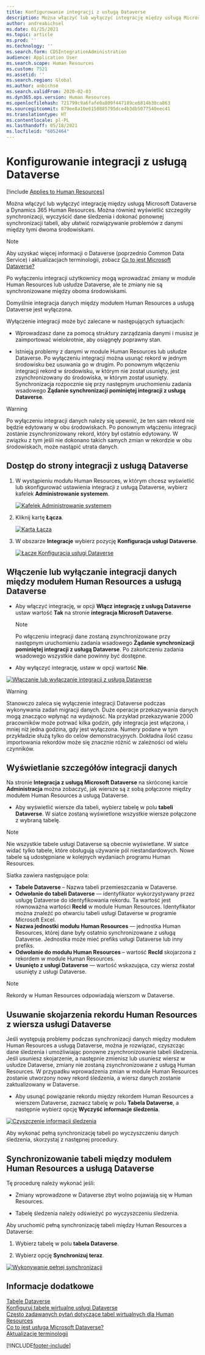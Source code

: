 ```yaml
---
title: Konfigurowanie integracji z usługą Dataverse
description: Można włączyć lub wyłączyć integrację między usługą Microsoft Dataverse a Dynamics 365 Human Resources. Można również wyświetlić szczegóły synchronizacji, wyczyścić dane śledzenia i dokonać ponownej synchronizacji tabeli, aby ułatwić rozwiązywanie problemów z danymi między tymi dwoma środowiskami.
author: andreabichsel
ms.date: 01/25/2021
ms.topic: article
ms.prod: ''
ms.technology: ''
ms.search.form: CDSIntegrationAdministration
audience: Application User
ms.search.scope: Human Resources
ms.custom: 7521
ms.assetid: ''
ms.search.region: Global
ms.author: anbichse
ms.search.validFrom: 2020-02-03
ms.dyn365.ops.version: Human Resources
ms.openlocfilehash: 721799c9a6fafe0a809f447189ce6814b30ca863
ms.sourcegitcommit: 879ee8a10e6158885795dce4b3db5077540eec41
ms.translationtype: HT
ms.contentlocale: pl-PL
ms.lasthandoff: 05/18/2021
ms.locfileid: "6052464"
---
```

# <a name="configure-dataverse-integration"></a>Konfigurowanie integracji z usługą Dataverse

[!include [Applies to Human Resources](../includes/applies-to-hr.md)]

Można włączyć lub wyłączyć integrację między usługą Microsoft Dataverse a Dynamics 365 Human Resources. Można również wyświetlić szczegóły synchronizacji, wyczyścić dane śledzenia i dokonać ponownej synchronizacji tabeli, aby ułatwić rozwiązywanie problemów z danymi między tymi dwoma środowiskami.

> [!NOTE]
> Aby uzyskać więcej informacji o Dataverse (poprzednio Common Data Service) i aktualizacjach terminologii, zobacz [Co to jest Microsoft Dataverse?](/powerapps/maker/data-platform/data-platform-intro)

Po wyłączeniu integracji użytkownicy mogą wprowadzać zmiany w module Human Resources lub usłudze Dataverse, ale te zmiany nie są synchronizowane między oboma środowiskami.

Domyślnie integracja danych między modułem Human Resources a usługą Dataverse jest wyłączona.

Wyłączenie integracji może być zalecane w następujących sytuacjach:

- Wprowadzasz dane za pomocą struktury zarządzania danymi i musisz je zaimportować wielokrotnie, aby osiągnęły poprawny stan.

- Istnieją problemy z danymi w module Human Resources lub usłudze Dataverse. Po wyłączeniu integracji można usunąć rekord w jednym środowisku bez usuwania go w drugim. Po ponownym włączeniu integracji rekord w środowisku, w którym nie został usunięty, jest zsynchronizowany do środowiska, w którym został usunięty. Synchronizacja rozpocznie się przy następnym uruchomieniu zadania wsadowego **Żądanie synchronizacji pominiętej integracji z usługą Dataverse**.

> [!WARNING]
> Po wyłączeniu integracji danych należy się upewnić, że ten sam rekord nie będzie edytowany w obu środowiskach. Po ponownym włączeniu integracji zostanie zsynchronizowany rekord, który był ostatnio edytowany. W związku z tym jeśli nie dokonano takich samych zmian w rekordzie w obu środowiskach, może nastąpić utrata danych.

## <a name="access-the-dataverse-integration-page"></a>Dostęp do strony integracji z usługą Dataverse

1. W wystąpieniu modułu Human Resources, w którym chcesz wyświetlić lub skonfigurować ustawienia integracji z usługą Dataverse, wybierz kafelek **Administrowanie systemem**.

    [![Kafelek Administrowanie systemem](./media/hr-select-system-administration.png)](./media/hr-select-system-administration.png)

2. Kliknij kartę **Łącza**.

    [![Karta Łącza](./media/hr-system-administration-links.png)](./media/hr-system-administration-links.png)

3. W obszarze **Integracje** wybierz pozycję **Konfiguracja usługi Dataverse**.

    [![Łącze Konfiguracja usługi Dataverse](./media/hr-admin-integration-dataverse-select.png)](./media/hr-admin-integration-dataverse-select.png)

## <a name="turn-data-integration-between-human-resources-and-dataverse-on-or-off"></a>Włączenie lub wyłączanie integracji danych między modułem Human Resources a usługą Dataverse

- Aby włączyć integrację, w opcji **Włącz integrację z usługą Dataverse** ustaw wartość **Tak** na stronie **integracja Microsoft Dataverse**.

    > [!NOTE]
    > Po włączeniu integracji dane zostaną zsynchronizowane przy następnym uruchomieniu zadania wsadowego **Żądanie synchronizacji pominiętej integracji z usługą Dataverse**. Po zakończeniu zadania wsadowego wszystkie dane powinny być dostępne.

- Aby wyłączyć integrację, ustaw w opcji wartość **Nie**.

[![Włączanie lub wyłączanie integracji z usługą Dataverse](./media/hr-admin-integration-dataverse-enable-disable.png)](./media/hr-admin-integration-dataverse-enable-disable.png)

> [!WARNING]
> Stanowczo zaleca się wyłączenie integracji Dataverse podczas wykonywania zadań migracji danych. Duże operacje przekazywania danych mogą znacząco wpłynąć na wydajność. Na przykład przekazywanie 2000 pracowników może potrwać kilka godzin, gdy integracja jest włączona, i mniej niż jedna godzina, gdy jest wyłączona. Numery podane w tym przykładzie służą tylko do celów demonstracyjnych. Dokładna ilość czasu importowania rekordów może się znacznie różnić w zależności od wielu czynników.

## <a name="view-data-integration-details"></a>Wyświetlanie szczegółów integracji danych

Na stronie **Integracja z usługą Microsoft Dataverse** na skróconej karcie **Administracja** można zobaczyć, jak wiersze są z sobą połączone między modułem Human Resources a usługą Dataverse.

- Aby wyświetlić wiersze dla tabeli, wybierz tabelę w polu **tabeli Dataverse**. W siatce zostaną wyświetlone wszystkie wiersze połączone z wybraną tabelę.

> [!NOTE]
> Nie wszystkie tabele usługi Dataverse są obecnie wyświetlane. W siatce widać tylko tabele, które obsługują używanie pól niestandardowych. Nowe tabele są udostępniane w kolejnych wydaniach programu Human Resources.

Siatka zawiera następujące pola:

- **Tabele Dataverse** – Nazwa tabeli przemieszczania w Dataverse.
- **Odwołanie do tabeli Dataverse** — identyfikator wykorzystywany przez usługę Dataverse do identyfikowania rekordu. Ta wartość jest równoważna wartości **RecId** w module Human Resources. Identyfikator można znaleźć po otwarciu tabeli usługi Dataverse w programie Microsoft Excel.
- **Nazwa jednostki modułu Human Resources** — jednostka Human Resources, której dane były ostatnio synchronizowane z usługą Dataverse. Jednostka może mieć prefiks usługi Dataverse lub inny prefiks.
- **Odwołanie do modułu Human Resources** – wartość **RecId** skojarzona z rekordem w module Human Resources.
- **Usunięto z usługi Dataverse** — wartość wskazująca, czy wiersz został usunięty z usługi Dataverse.

> [!NOTE]
> Rekordy w Human Resources odpowiadają wierszom w Dataverse.

## <a name="remove-the-association-of-a-human-resources-record-from-a-dataverse-row"></a>Usuwanie skojarzenia rekordu Human Resources z wiersza usługi Dataverse

Jeśli występują problemy podczas synchronizacji danych między modułem Human Resources a usługą Dataverse, można je rozwiązać, czyszcząc dane śledzenia i umożliwiając ponowne zsynchronizowanie tabeli śledzenia. Jeśli usuniesz skojarzenie, a następnie zmienisz lub usuniesz wiersz w usłudze Dataverse, zmiany nie zostaną zsynchronizowane z usługą Human Resources. W przypadku wprowadzenia zmian w module Human Resources zostanie utworzony nowy rekord śledzenia, a wiersz danych zostanie zaktualizowany w Dataverse.

- Aby usunąć powiązanie rekordu między rekordem Human Resources a wierszem Dataverse, zaznacz tabelę w polu **Tabela Dataverse**, a następnie wybierz opcję **Wyczyść informacje śledzenia**.

[![Czyszczenie informacji śledzenia](./media/hr-admin-integration-dataverse-clear-tracking.png)](./media/hr-admin-integration-dataverse-clear-tracking.png)

Aby wykonać pełną synchronizację tabeli po wyczyszczeniu danych śledzenia, skorzystaj z następnej procedury.

## <a name="sync-a-table-between-human-resources-and-dataverse"></a>Synchronizowanie tabeli między modułem Human Resources a usługą Dataverse

Tę procedurę należy wykonać jeśli:

- Zmiany wprowadzone w Dataverse zbyt wolno pojawiają się w Human Resources.

- Tabelę śledzenia należy odświeżyć po wyczyszczeniu śledzenia.

Aby uruchomić pełną synchronizację tabeli między Human Resources a Dataverse:

1. Wybierz tabelę w polu **tabela Dataverse**.

2. Wybierz opcję **Synchronizuj teraz**.

[![Wykonywanie pełnej synchronizacji](./media/hr-admin-integration-dataverse-sync-now.png)](./media/hr-admin-integration-dataverse-sync-now.png)

## <a name="see-also"></a>Informacje dodatkowe

[Tabele Dataverse](hr-developer-entities.md)<br>
[Konfiguruj tabele wirtualne usługi Dataverse](hr-admin-integration-common-data-service-virtual-entities.md)<br>
[Często zadawanych pytań dotyczące tabel wirtualnych dla Human Resources](hr-admin-virtual-entity-faq.md)<br>
[Co to jest usługa Microsoft Dataverse?](/powerapps/maker/data-platform/data-platform-intro)<br>
[Aktualizacje terminologii](/powerapps/maker/data-platform/data-platform-intro#terminology-updates)


[!INCLUDE[footer-include](../includes/footer-banner.md)]